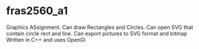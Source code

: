 fras2560_a1
===========
Graphics ASsignment. Can draw Rectangles and Circles. Can open SVG that contain circle rect and line. 
Can export pictures to SVG format and bitmap
Written in C++ and uses OpenGl
